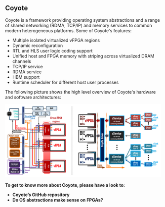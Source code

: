 ## Coyote

Coyote is a framework providing operating system abstractions and a range of shared networking (RDMA, TCP/IP) and memory services to common modern heterogeneous platforms. Some of Coyote's features:

* Multiple isolated virtualized vFPGA regions
* Dynamic reconfiguration
* RTL and HLS user logic coding support
* Unified host and FPGA memory with striping across virtualized DRAM channels
* TCP/IP service
* RDMA service
* HBM support
* Runtime scheduler for different host user processes

The following picture shows the high level overview of Coyote's hardware and software architectures:

![High level overview of Coyote's hardware (left) and software (right) architectures.](./coyote.png "High level overview of Coyote's hardware (left) and software (right) architectures.")

**To get to know more about Coyote, please have a look to:**

* **Coyote’s GitHub repository**
* **Do OS abstractions make sense on FPGAs?**
